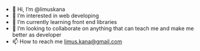 - 👋 Hi, I’m @limuskana
- 👀 I’m interested in web developing
- 🌱 I’m currently learning front end libraries
- 💞️ I’m looking to collaborate on anything that can teach me and make me better as developer
- 📫 How to reach me limus.kana@gmail.com

<!---
limuskana/limuskana is a ✨ special ✨ repository because its `README.md` (this file) appears on your GitHub profile.
You can click the Preview link to take a look at your changes.
--->

